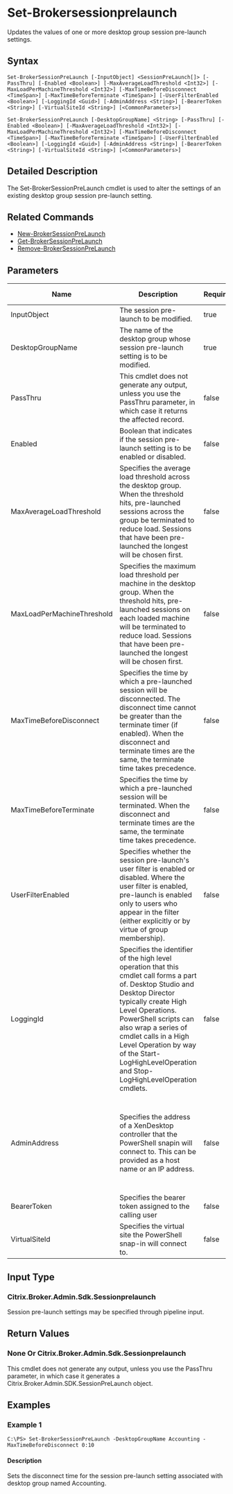 ﻿
# Set-Brokersessionprelaunch
Updates the values of one or more desktop group session pre-launch settings.
## Syntax
```
Set-BrokerSessionPreLaunch [-InputObject] <SessionPreLaunch[]> [-PassThru] [-Enabled <Boolean>] [-MaxAverageLoadThreshold <Int32>] [-MaxLoadPerMachineThreshold <Int32>] [-MaxTimeBeforeDisconnect <TimeSpan>] [-MaxTimeBeforeTerminate <TimeSpan>] [-UserFilterEnabled <Boolean>] [-LoggingId <Guid>] [-AdminAddress <String>] [-BearerToken <String>] [-VirtualSiteId <String>] [<CommonParameters>]

Set-BrokerSessionPreLaunch [-DesktopGroupName] <String> [-PassThru] [-Enabled <Boolean>] [-MaxAverageLoadThreshold <Int32>] [-MaxLoadPerMachineThreshold <Int32>] [-MaxTimeBeforeDisconnect <TimeSpan>] [-MaxTimeBeforeTerminate <TimeSpan>] [-UserFilterEnabled <Boolean>] [-LoggingId <Guid>] [-AdminAddress <String>] [-BearerToken <String>] [-VirtualSiteId <String>] [<CommonParameters>]
```
## Detailed Description
The Set-BrokerSessionPreLaunch cmdlet is used to alter the settings of an existing desktop group session pre-launch setting.


## Related Commands

* [New-BrokerSessionPreLaunch](./New-BrokerSessionPreLaunch/)
* [Get-BrokerSessionPreLaunch](./Get-BrokerSessionPreLaunch/)
* [Remove-BrokerSessionPreLaunch](./Remove-BrokerSessionPreLaunch/)
## Parameters
| Name   | Description | Required? | Pipeline Input | Default Value |
| --- | --- | --- | --- | --- |
| InputObject | The session pre-launch to be modified. | true | true (ByValue) |  |
| DesktopGroupName | The name of the desktop group whose session pre-launch setting is to be modified. | true | true (ByPropertyName) |  |
| PassThru | This cmdlet does not generate any output, unless you use the PassThru parameter, in which case it returns the affected record. | false | false | False |
| Enabled | Boolean that indicates if the session pre-launch setting is to be enabled or disabled. | false | false |  |
| MaxAverageLoadThreshold | Specifies the average load threshold across the desktop group. When the threshold hits, pre-launched sessions across the group be terminated to reduce load. Sessions that have been pre-launched the longest will be chosen first. | false | false |  |
| MaxLoadPerMachineThreshold | Specifies the maximum load threshold per machine in the desktop group. When the threshold hits, pre-launched sessions on each loaded machine will be terminated to reduce load. Sessions that have been pre-launched the longest will be chosen first. | false | false |  |
| MaxTimeBeforeDisconnect | Specifies the time by which a pre-launched session will be disconnected. The disconnect time cannot be greater than the terminate timer (if enabled). When the disconnect and terminate times are the same, the terminate time takes precedence. | false | false |  |
| MaxTimeBeforeTerminate | Specifies the time by which a pre-launched session will be terminated. When the disconnect and terminate times are the same, the terminate time takes precedence. | false | false |  |
| UserFilterEnabled | Specifies whether the session pre-launch's user filter is enabled or disabled. Where the user filter is enabled, pre-launch is enabled only to users who appear in the filter (either explicitly or by virtue of group membership). | false | false |  |
| LoggingId | Specifies the identifier of the high level operation that this cmdlet call forms a part of. Desktop Studio and Desktop Director typically create High Level Operations. PowerShell scripts can also wrap a series of cmdlet calls in a High Level Operation by way of the Start-LogHighLevelOperation and Stop-LogHighLevelOperation cmdlets. | false | false |  |
| AdminAddress | Specifies the address of a XenDesktop controller that the PowerShell snapin will connect to. This can be provided as a host name or an IP address. | false | false | Localhost. Once a value is provided by any cmdlet, this value will become the default. |
| BearerToken | Specifies the bearer token assigned to the calling user | false | false |  |
| VirtualSiteId | Specifies the virtual site the PowerShell snap-in will connect to. | false | false |  |

## Input Type

### Citrix.Broker.Admin.Sdk.Sessionprelaunch
Session pre-launch settings may be specified through pipeline input.
## Return Values

### None Or Citrix.Broker.Admin.Sdk.Sessionprelaunch
This cmdlet does not generate any output, unless you use the PassThru parameter, in which case it generates a Citrix.Broker.Admin.SDK.SessionPreLaunch object.
## Examples

### Example 1
```
C:\PS> Set-BrokerSessionPreLaunch -DesktopGroupName Accounting -MaxTimeBeforeDisconnect 0:10
```
#### Description
Sets the disconnect time for the session pre-launch setting associated with desktop group named Accounting.
